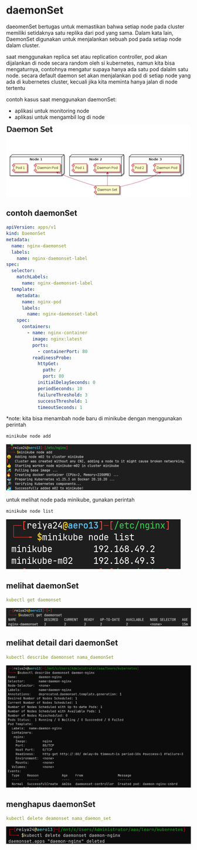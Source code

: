 # daemonSet

daeomenSet bertugas untuk memastikan bahwa setiap node pada cluster memiliki setidaknya satu replika dari pod yang sama. Dalam kata lain, DaemonSet digunakan untuk menjalankan sebuah pod pada setiap node dalam cluster.

saat menggunakan replica set atau replication controller, pod akan dijalankan di node secara random oleh si kubernetes, namun kita bisa mengaturnya, contohnya mengatur supaya hanya ada satu pod dalalm satu node.
secara default daemon set akan menjalankan pod di setiap node yang ada di kubernetes cluster, kecuali jika kita meminta hanya jalan di node tertentu

contoh kasus saat menggunakan daemonSet:

- aplikasi untuk monitoring node
- aplikasi untuk mengambil log di node

![Untitled](daemonSet%200d061136f7364363acfed5f8cc075932/Untitled.png)

## contoh daemonSet

```yaml
apiVersion: apps/v1
kind: DaemonSet
metadata:
  name: nginx-daemonset
  labels:
    name: nginx-daemonset-label
spec:
  selector:
    matchLabels:
      name: nginx-daemonset-label
  template:
    metadata:
      name: nginx-pod
      labels:
        name: nginx-daemonset-label
    spec:
      containers:
        - name: nginx-container
          image: nginx:latest
          ports:
            - containerPort: 80
          readinessProbe:
            httpGet:
              path: /
              port: 80
            initialDelaySeconds: 0
            periodSeconds: 10
            failureThreshold: 3
            successThreshold: 1
            timeoutSeconds: 1
```

*note:
kita bisa menambah node baru di minikube dengan menggunakan perintah

```bash
minikube node add
```

![Untitled](daemonSet%200d061136f7364363acfed5f8cc075932/Untitled%201.png)

untuk melihat node pada minikube, gunakan perintah

```bash
minikube node list
```

![Untitled](daemonSet%200d061136f7364363acfed5f8cc075932/Untitled%202.png)

## melihat daemonSet

```yaml
kubectl get daemonset
```

![Untitled](daemonSet%200d061136f7364363acfed5f8cc075932/Untitled%203.png)

## melihat detail dari daemonSet

```yaml
kubectl describe daemonset nama_daemonSet
```

![Untitled](daemonSet%200d061136f7364363acfed5f8cc075932/Untitled%204.png)

## menghapus daemonSet

```yaml
kubectl delete deamonset nama_daemon_set
```

![Untitled](daemonSet%200d061136f7364363acfed5f8cc075932/Untitled%205.png)
